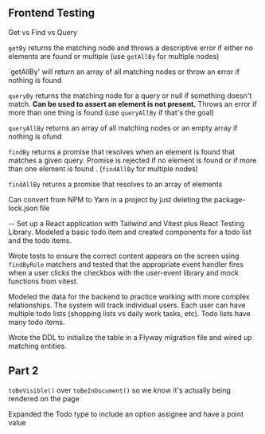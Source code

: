 ## Frontend Testing

Get vs Find vs Query

`getBy` returns the matching node and throws a descriptive error if either no elements are found 
or multiple (use `getAllBy` for multiple nodes)

`getAllBy' will return an array of all matching nodes or throw an error if nothing is found

`queryBy` returns the matching node for a query or null if something doesn't match. **Can be used 
to assert an element is not present.** Throws an error if more than one thing is found (use 
`queryAllBy` if that's the goal)

`queryAllBy` returns an array of all matching nodes or an empty array if nothing is ofund

`findBy` returns a promise that resolves when an element is found that matches a given query. 
Promise is rejected if no element is found or if more than one element is found . (`findAllBy` 
for multiple nodes)

`findAllBy` returns a promise that resolves to an array of elements


Can convert from NPM to Yarn in a project by just deleting the package-lock.json file


--
Set up a React application with Tailwind and Vitest plus React Testing Library. Modeled a basic 
todo item and created components for a todo list and the todo items. 

Wrote tests to ensure the correct content appears on the screen using `findByRole` matchers and 
tested that the appropriate event handler fires when a user clicks the checkbox with the 
user-event library and mock functions from vitest.

Modeled the data for the backend to practice working with more complex relationships.
The system will track individual users. Each user can have multiple todo lists (shopping lists vs 
daily work tasks, etc). Todo lists have many todo items.

Wrote the DDL to initialize the table in a Flyway migration file and wired up matching entities. 


## Part 2
`toBeVisible()` over `toBeInDocument()` so we know it's actually being rendered on the page

Expanded the Todo type to include an option assignee and have a point value